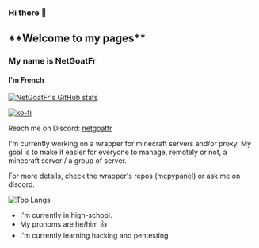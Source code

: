 ### Hi there 👋
<h2>**Welcome to my pages**</h2>
<h3>My name is NetGoatFr</h3>
<h4>I'm French</h4>

[![NetGoatFr's GitHub stats](https://github-readme-stats.vercel.app/api?username=netgoatfr&show_icons=true&theme=radical)](https://github.com/anuraghazra/github-readme-stats)

[![ko-fi](https://ko-fi.com/img/githubbutton_sm.svg)](https://ko-fi.com/W7W8P7KVU)

Reach me on Discord: [netgoatfr](https://discord.com/users/netgoatfr)

I'm currently working on a wrapper for minecraft servers and/or proxy.
My goal is to make it easier for everyone to manage, remotely or not, a minecraft server / a group of server.

For more details, check the wrapper's repos (mcpypanel) or ask me on discord.

![Top Langs](https://github-readme-stats.vercel.app/api/top-langs/?username=netgoatfr&layout=compact)

- I'm currently in high-school. 
- My pronoms are he/him 👍
- I'm currently learning hacking and pentesting

<!--

- 🔭 I’m currently working on ...
- 🌱 I’m currently learning ...
- 👯 I’m looking to collaborate on ...
- 🤔 I’m looking for help with ...
- 💬 Ask me about ...
- 📫 How to reach me: ...
- 😄 Pronouns: ...
- ⚡ Fun fact: ...
-->
